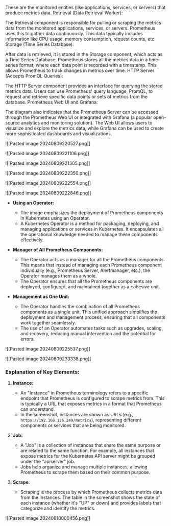 
These are the monitored entities (like applications, services, or servers) that produce metrics data.
Retrieval (Data Retrieval Worker):

The Retrieval component is responsible for pulling or scraping the metrics data from the monitored applications, services, or servers. Prometheus uses this to gather data continuously.
This data typically includes information like CPU usage, memory consumption, request counts, etc.
Storage (Time Series Database):

After data is retrieved, it is stored in the Storage component, which acts as a Time Series Database.
Prometheus stores all the metrics data in a time-series format, where each data point is recorded with a timestamp. This allows Prometheus to track changes in metrics over time.
HTTP Server (Accepts PromQL Queries):

The HTTP Server component provides an interface for querying the stored metrics data.
Users can use Prometheus' query language, PromQL, to request and retrieve specific data points or sets of metrics from the database.
Prometheus Web UI and Grafana:

The diagram also indicates that the Prometheus Server can be accessed through the Prometheus Web UI or integrated with Grafana (a popular open-source analytics and monitoring solution).
The Web UI allows users to visualize and explore the metrics data, while Grafana can be used to create more sophisticated dashboards and visualizations.


![[Pasted image 20240809220527.png]]


![[Pasted image 20240809221106.png]]

![[Pasted image 20240809221305.png]]




![[Pasted image 20240809222350.png]]



![[Pasted image 20240809222554.png]]




![[Pasted image 20240809222846.png]]


- **Using an Operator:**
    
    - The image emphasizes the deployment of Prometheus components in Kubernetes using an Operator.
    - A Kubernetes Operator is a method for packaging, deploying, and managing applications or services in Kubernetes. It encapsulates all the operational knowledge needed to manage these components effectively.
- **Manager of All Prometheus Components:**
    
    - The Operator acts as a manager for all the Prometheus components. This means that instead of managing each Prometheus component individually (e.g., Prometheus Server, Alertmanager, etc.), the Operator manages them as a whole.
    - The Operator ensures that all the Prometheus components are deployed, configured, and maintained together as a cohesive unit.
- **Management as One Unit:**
    
    - The Operator handles the combination of all Prometheus components as a single unit. This unified approach simplifies the deployment and management process, ensuring that all components work together seamlessly.
    - The use of an Operator automates tasks such as upgrades, scaling, and recovery, reducing manual intervention and the potential for errors.





![[Pasted image 20240809225537.png]]


![[Pasted image 20240809233338.png]]


### Explanation of Key Elements:

1. **Instance:**
    
    - An "Instance" in Prometheus terminology refers to a specific endpoint that Prometheus is configured to scrape metrics from. This is typically a URL that exposes metrics in a format that Prometheus can understand.
    - In the screenshot, instances are shown as URLs (e.g., `https://192.168.126.249/metrics`), representing different components or services that are being monitored.
2. **Job:**
    
    - A "Job" is a collection of instances that share the same purpose or are related to the same function. For example, all instances that expose metrics for the Kubernetes API server might be grouped under the "apiserver" job.
    - Jobs help organize and manage multiple instances, allowing Prometheus to scrape them based on their common purpose.
3. **Scrape:**
    
    - Scraping is the process by which Prometheus collects metrics data from the instances. The table in the screenshot shows the state of each instance (whether it's "UP" or down) and provides labels that categorize and identify the metrics.




![[Pasted image 20240810000456.png]]